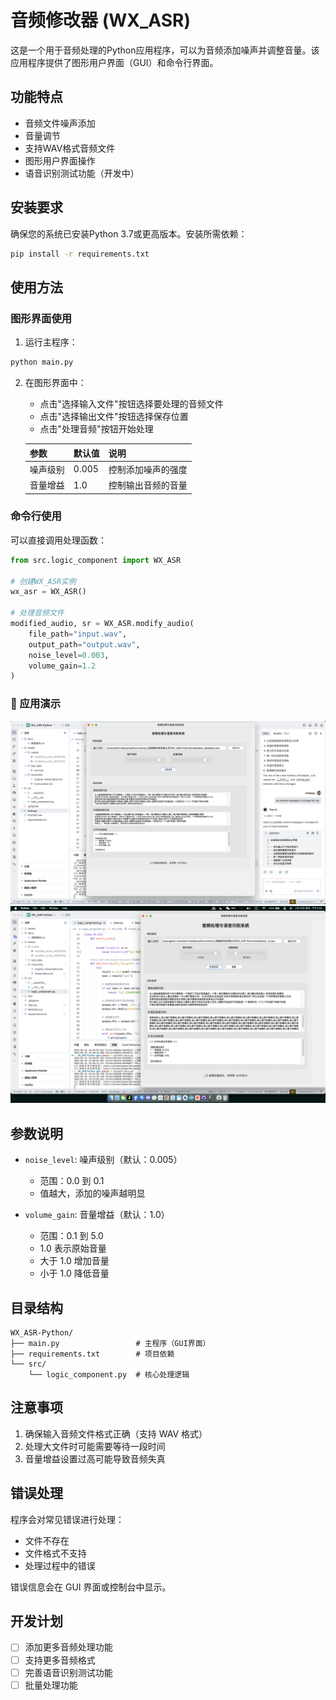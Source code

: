 # 音频修改器 (WX_ASR)

这是一个用于音频处理的Python应用程序，可以为音频添加噪声并调整音量。该应用程序提供了图形用户界面（GUI）和命令行界面。

## 功能特点

- 音频文件噪声添加
- 音量调节
- 支持WAV格式音频文件
- 图形用户界面操作
- 语音识别测试功能（开发中）

## 安装要求

确保您的系统已安装Python 3.7或更高版本。安装所需依赖：

```bash
pip install -r requirements.txt
````

## 使用方法

### 图形界面使用

1. 运行主程序：

```bash
python main.py
```

2. 在图形界面中：
   - 点击"选择输入文件"按钮选择要处理的音频文件
   - 点击"选择输出文件"按钮选择保存位置
   - 点击"处理音频"按钮开始处理

   | 参数 | 默认值 | 说明 |
   |------|--------|------|
   | 噪声级别 | 0.005 | 控制添加噪声的强度 |
   | 音量增益 | 1.0 | 控制输出音频的音量 |



### 命令行使用

可以直接调用处理函数：

```python
from src.logic_component import WX_ASR

# 创建WX_ASR实例
wx_asr = WX_ASR()

# 处理音频文件
modified_audio, sr = WX_ASR.modify_audio(
    file_path="input.wav",
    output_path="output.wav",
    noise_level=0.003,
    volume_gain=1.2
)
```

### 📱 应用演示
![应用界面演示](./assets/截屏2025-02-16%20上午2.51.24.png)
![应用界面演示](./assets/截屏2025-02-16%20下午2.53.44.png)


## 参数说明

- `noise_level`: 噪声级别（默认：0.005）

  - 范围：0.0 到 0.1
  - 值越大，添加的噪声越明显

- `volume_gain`: 音量增益（默认：1.0）
  - 范围：0.1 到 5.0
  - 1.0 表示原始音量
  - 大于 1.0 增加音量
  - 小于 1.0 降低音量

## 目录结构

```
WX_ASR-Python/
├── main.py                 # 主程序（GUI界面）
├── requirements.txt        # 项目依赖
└── src/
    └── logic_component.py  # 核心处理逻辑
```

## 注意事项

1. 确保输入音频文件格式正确（支持 WAV 格式）
2. 处理大文件时可能需要等待一段时间
3. 音量增益设置过高可能导致音频失真

## 错误处理

程序会对常见错误进行处理：

- 文件不存在
- 文件格式不支持
- 处理过程中的错误

错误信息会在 GUI 界面或控制台中显示。

## 开发计划

- [ ] 添加更多音频处理功能
- [ ] 支持更多音频格式
- [ ] 完善语音识别测试功能
- [ ] 批量处理功能
